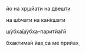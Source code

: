 йо на хр̣шйати на двешт̣и

на ш́очати на ка̄н̇кшати

ш́убха̄ш́убха-паритйа̄гӣ

бхактима̄н йах̣ са ме прийах̣
